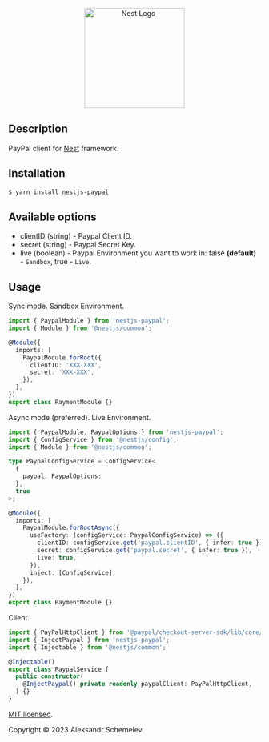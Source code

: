 <p align="center">
  <a href="http://nestjs.com/" target="blank"><img src="https://nestjs.com/img/logo-small.svg" width="200" alt="Nest Logo" /></a>
</p>

## Description

PayPal client for [Nest](https://github.com/nestjs/nest) framework.

## Installation

```bash
$ yarn install nestjs-paypal
```

## Available options

- clientID (string) - Paypal Client ID.
- secret (string) - Paypal Secret Key.
- live (boolean) - Paypal Environment you want to work in: false **(default)** - `Sandbox`, true - `Live`.

## Usage

Sync mode. Sandbox Environment.

```ts
import { PaypalModule } from 'nestjs-paypal';
import { Module } from '@nestjs/common';

@Module({
  imports: [
    PaypalModule.forRoot({
      clientID: 'XXX-XXX',
      secret: 'XXX-XXX',
    }),
  ],
})
export class PaymentModule {}
```

Async mode (preferred). Live Environment.

```ts
import { PaypalModule, PaypalOptions } from 'nestjs-paypal';
import { ConfigService } from '@nestjs/config';
import { Module } from '@nestjs/common';

type PaypalConfigService = ConfigService<
  {
    paypal: PaypalOptions;
  },
  true
>;

@Module({
  imports: [
    PaypalModule.forRootAsync({
      useFactory: (configService: PaypalConfigService) => ({
        clientID: configService.get('paypal.clientID', { infer: true }),
        secret: configService.get('paypal.secret', { infer: true }),
        live: true,
      }),
      inject: [ConfigService],
    }),
  ],
})
export class PaymentModule {}
```

Client.

```ts
import { PayPalHttpClient } from '@paypal/checkout-server-sdk/lib/core/paypal_http_client';
import { InjectPaypal } from 'nestjs-paypal';
import { Injectable } from '@nestjs/common';

@Injectable()
export class PaypalService {
  public constructor(
    @InjectPaypal() private readonly paypalClient: PayPalHttpClient,
  ) {}
}
```

[MIT licensed](LICENSE).

Copyright © 2023 Aleksandr Schemelev
